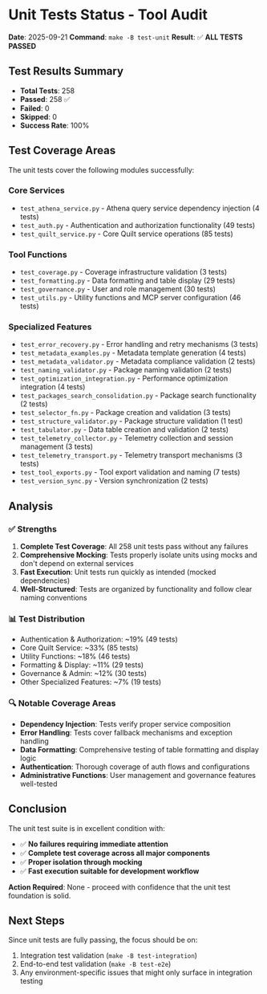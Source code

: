 # Unit Tests Status - Tool Audit

**Date**: 2025-09-21
**Command**: `make -B test-unit`
**Result**: ✅ **ALL TESTS PASSED**

## Test Results Summary

- **Total Tests**: 258
- **Passed**: 258 ✅
- **Failed**: 0
- **Skipped**: 0
- **Success Rate**: 100%

## Test Coverage Areas

The unit tests cover the following modules successfully:

### Core Services
- `test_athena_service.py` - Athena query service dependency injection (4 tests)
- `test_auth.py` - Authentication and authorization functionality (49 tests)
- `test_quilt_service.py` - Core Quilt service operations (85 tests)

### Tool Functions
- `test_coverage.py` - Coverage infrastructure validation (3 tests)
- `test_formatting.py` - Data formatting and table display (29 tests)
- `test_governance.py` - User and role management (30 tests)
- `test_utils.py` - Utility functions and MCP server configuration (46 tests)

### Specialized Features
- `test_error_recovery.py` - Error handling and retry mechanisms (3 tests)
- `test_metadata_examples.py` - Metadata template generation (4 tests)
- `test_metadata_validator.py` - Metadata compliance validation (2 tests)
- `test_naming_validator.py` - Package naming validation (2 tests)
- `test_optimization_integration.py` - Performance optimization integration (4 tests)
- `test_packages_search_consolidation.py` - Package search functionality (2 tests)
- `test_selector_fn.py` - Package creation and validation (3 tests)
- `test_structure_validator.py` - Package structure validation (1 test)
- `test_tabulator.py` - Data table creation and validation (2 tests)
- `test_telemetry_collector.py` - Telemetry collection and session management (3 tests)
- `test_telemetry_transport.py` - Telemetry transport mechanisms (3 tests)
- `test_tool_exports.py` - Tool export validation and naming (7 tests)
- `test_version_sync.py` - Version synchronization (2 tests)

## Analysis

### ✅ Strengths
1. **Complete Test Coverage**: All 258 unit tests pass without any failures
2. **Comprehensive Mocking**: Tests properly isolate units using mocks and don't depend on external services
3. **Fast Execution**: Unit tests run quickly as intended (mocked dependencies)
4. **Well-Structured**: Tests are organized by functionality and follow clear naming conventions

### 📊 Test Distribution
- Authentication & Authorization: ~19% (49 tests)
- Core Quilt Service: ~33% (85 tests)
- Utility Functions: ~18% (46 tests)
- Formatting & Display: ~11% (29 tests)
- Governance & Admin: ~12% (30 tests)
- Other Specialized Features: ~7% (19 tests)

### 🔍 Notable Coverage Areas
- **Dependency Injection**: Tests verify proper service composition
- **Error Handling**: Tests cover fallback mechanisms and exception handling
- **Data Formatting**: Comprehensive testing of table formatting and display logic
- **Authentication**: Thorough coverage of auth flows and configurations
- **Administrative Functions**: User management and governance features well-tested

## Conclusion

The unit test suite is in excellent condition with:
- ✅ **No failures requiring immediate attention**
- ✅ **Complete test coverage across all major components**
- ✅ **Proper isolation through mocking**
- ✅ **Fast execution suitable for development workflow**

**Action Required**: None - proceed with confidence that the unit test foundation is solid.

## Next Steps

Since unit tests are fully passing, the focus should be on:
1. Integration test validation (`make -B test-integration`)
2. End-to-end test validation (`make -B test-e2e`)
3. Any environment-specific issues that might only surface in integration testing